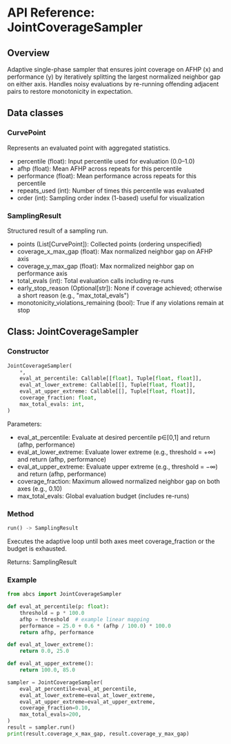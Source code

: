# API Reference: JointCoverageSampler

## Overview
Adaptive single-phase sampler that ensures joint coverage on AFHP (x) and performance (y) by iteratively splitting the largest normalized neighbor gap on either axis. Handles noisy evaluations by re-running offending adjacent pairs to restore monotonicity in expectation.

## Data classes

### CurvePoint
Represents an evaluated point with aggregated statistics.
- percentile (float): Input percentile used for evaluation (0.0–1.0)
- afhp (float): Mean AFHP across repeats for this percentile
- performance (float): Mean performance across repeats for this percentile
- repeats_used (int): Number of times this percentile was evaluated
- order (int): Sampling order index (1-based) useful for visualization

### SamplingResult
Structured result of a sampling run.
- points (List[CurvePoint]): Collected points (ordering unspecified)
- coverage_x_max_gap (float): Max normalized neighbor gap on AFHP axis
- coverage_y_max_gap (float): Max normalized neighbor gap on performance axis
- total_evals (int): Total evaluation calls including re-runs
- early_stop_reason (Optional[str]): None if coverage achieved; otherwise a short reason (e.g., "max_total_evals")
- monotonicity_violations_remaining (bool): True if any violations remain at stop

## Class: JointCoverageSampler

### Constructor
```python
JointCoverageSampler(
    *,
    eval_at_percentile: Callable[[float], Tuple[float, float]],
    eval_at_lower_extreme: Callable[[], Tuple[float, float]],
    eval_at_upper_extreme: Callable[[], Tuple[float, float]],
    coverage_fraction: float,
    max_total_evals: int,
)
```
Parameters:
- eval_at_percentile: Evaluate at desired percentile p∈[0,1] and return (afhp, performance)
- eval_at_lower_extreme: Evaluate lower extreme (e.g., threshold = +∞) and return (afhp, performance)
- eval_at_upper_extreme: Evaluate upper extreme (e.g., threshold = −∞) and return (afhp, performance)
- coverage_fraction: Maximum allowed normalized neighbor gap on both axes (e.g., 0.10)
- max_total_evals: Global evaluation budget (includes re-runs)

### Method
```python
run() -> SamplingResult
```
Executes the adaptive loop until both axes meet coverage_fraction or the budget is exhausted.

Returns: SamplingResult

### Example
```python
from abcs import JointCoverageSampler

def eval_at_percentile(p: float):
    threshold = p * 100.0
    afhp = threshold  # example linear mapping
    performance = 25.0 + 0.6 * (afhp / 100.0) * 100.0
    return afhp, performance

def eval_at_lower_extreme():
    return 0.0, 25.0

def eval_at_upper_extreme():
    return 100.0, 85.0

sampler = JointCoverageSampler(
    eval_at_percentile=eval_at_percentile,
    eval_at_lower_extreme=eval_at_lower_extreme,
    eval_at_upper_extreme=eval_at_upper_extreme,
    coverage_fraction=0.10,
    max_total_evals=200,
)
result = sampler.run()
print(result.coverage_x_max_gap, result.coverage_y_max_gap)
```
